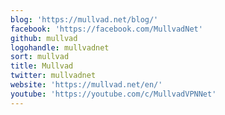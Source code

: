 ```yaml
---
blog: 'https://mullvad.net/blog/'
facebook: 'https://facebook.com/MullvadNet'
github: mullvad
logohandle: mullvadnet
sort: mullvad
title: Mullvad
twitter: mullvadnet
website: 'https://mullvad.net/en/'
youtube: 'https://youtube.com/c/MullvadVPNNet'
---
```

